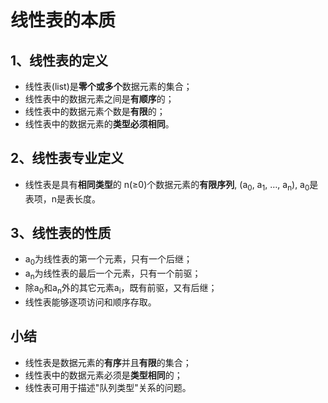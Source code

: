 # 线性表的本质    

## 1、线性表的定义    
- 线性表(list)是**零个或多个**数据元素的集合；    
- 线性表中的数据元素之间是**有顺序**的；    
- 线性表中的数据元素个数是**有限**的；    
- 线性表中的数据元素的**类型必须相同**。    

## 2、线性表专业定义    
- 线性表是具有**相同类型**的 n(≥0)个数据元素的**有限序列**, (a<sub>0</sub>, a<sub>1</sub>, …, a<sub>n</sub>), a<sub>0</sub>是表项，n是表长度。    

## 3、线性表的性质    
- a<sub>0</sub>为线性表的第一个元素，只有一个后继；    
- a<sub>n</sub>为线性表的最后一个元素，只有一个前驱；    
- 除a<sub>0</sub>和a<sub>n</sub>外的其它元素a<sub>i</sub>，既有前驱，又有后继；    
- 线性表能够逐项访问和顺序存取。    


## 小结
- 线性表是数据元素的**有序**并且**有限**的集合；    
- 线性表中的数据元素必须是**类型相同**的；    
- 线性表可用于描述"队列类型"关系的问题。    